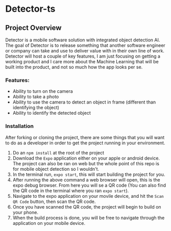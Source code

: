 # Detector-ts

## Project Overview

Detector is a mobile software solution with integrated object detection AI. The goal of Detector is to release something that another
software engineer or company can take and use to deliver value with in their own line of work. Detector will host a couple of key features, I am just focusing on getting a working product and I care more about the Machine Learning that will be built into the product, and not so much how the app looks per se.

### Features:

- Ability to turn on the camera
- Ability to take a photo
- Ability to use the camera to detect an object in frame (different than identifying the object)
- Ability to identify the detected object

### Installation

After forking or cloning the project, there are some things that you will want to do as a developer in order to get the project running in your environment.

1. Do an `npm install` at the root of the project
1. Download the `Expo` application either on your apple or android device. The project can also be ran on web but the whole point of this repo is for mobile object detection so I wouldn't.
1. In the terminal run, `expo start`, this will start building the project for you.
1. After running the above command a web browser will open, this is the expo debug browser. From here you will se a QR code (You can also find the QR code in the terminal where you ran `expo start`).
1. Navigate to the expo application on your movile device, and hit the `Scan QR Code` button, then scan the QR code.
1. Once you have scanned the QR code, the project will begin to build on your phone.
1. When the build process is done, you will be free to navigate through the application on your mobile device.

